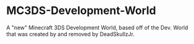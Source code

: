 # MC3DS-Development-World
A "new" Minecraft 3DS Development World, based off of the Dev. World that was created by and removed by DeadSkullzJr.
